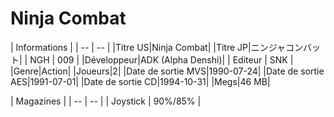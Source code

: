 # Ninja Combat

| Informations |
| -- | -- |
|Titre US|Ninja Combat|
|Titre JP|ニンジャコンバット|
| NGH | 009 |
|Développeur|ADK (Alpha Denshi)|
| Editeur | SNK |
|Genre|Action|
|Joueurs|2|
|Date de sortie MVS|1990-07-24|
|Date de sortie AES|1991-07-01|
|Date de sortie CD|1994-10-31|
|Megs|46 MB|

| Magazines |
| -- | -- |
| Joystick | 90%/85% |
